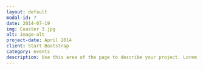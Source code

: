 ```yaml
---
layout: default
modal-id: 7
date: 2014-07-19
img: Coaster 3.jpg
alt: image-alt
project-date: April 2014
client: Start Bootstrap
category: events
description: Use this area of the page to describe your project. Lorem ipsum dolor sit amet, consectetur adipisicing elit. Mollitia neque assumenda ipsam nihil, molestias magnam, recusandae quos quis inventore quisquam velit asperiores, vitae? Reprehenderit soluta, eos quod consequuntur itaque. Nam.
---
```

